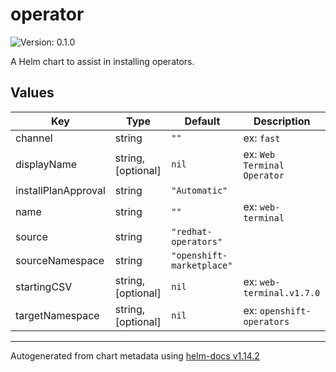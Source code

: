 # operator

![Version: 0.1.0](https://img.shields.io/badge/Version-0.1.0-informational?style=flat-square)

A Helm chart to assist in installing operators.

## Values

| Key | Type | Default | Description |
|-----|------|---------|-------------|
| channel | string | `""` | ex: `fast` |
| displayName | string, [optional] | `nil` |  ex: `Web Terminal Operator` |
| installPlanApproval | string | `"Automatic"` |  |
| name | string | `""` | ex: `web-terminal` |
| source | string | `"redhat-operators"` |  |
| sourceNamespace | string | `"openshift-marketplace"` |  |
| startingCSV | string, [optional] | `nil` |  ex: `web-terminal.v1.7.0` |
| targetNamespace | string, [optional] | `nil` |  ex: `openshift-operators` |

----------------------------------------------
Autogenerated from chart metadata using [helm-docs v1.14.2](https://github.com/norwoodj/helm-docs/releases/v1.14.2)

